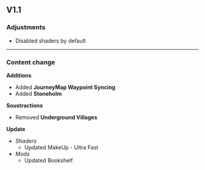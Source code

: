 ## V1.1
### Adjustments
* Disabled shaders by default

---

### Content change
**Additions**
* Added **JourneyMap Waypoint Syncing**
* Added **Stoneholm**

**Soustractions**
* Removed **Underground Villages**

**Update**
* *Shaders*
  * Updated MakeUp - Ultra Fast
* *Mods*
  * Updated Bookshelf